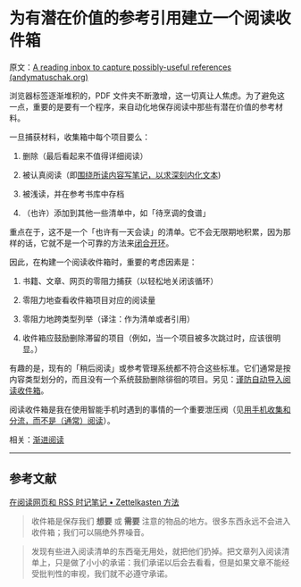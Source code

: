 # 为有潜在价值的参考引用建立一个阅读收件箱

原文：[A reading inbox to capture possibly-useful references (andymatuschak.org)](https://notes.andymatuschak.org/z3N113rxPFreW9xUkLkUFomr2LUqfXbdCo3M)

浏览器标签逐渐堆积的，PDF 文件夹不断激增，这一切真让人焦虑。为了避免这一点，重要的是要有一个程序，来自动化地保存阅读中那些有潜在价值的参考材料。

一旦捕获材料，收集箱中每个项目要么：

1. 删除（最后看起来不值得详细阅读）

2. 被认真阅读（即[围绕所读内容写笔记，以求深刻内化文本](https://notes.andymatuschak.org/zg3fYweZpbHeBTpcYke5mF4ZfrJutYcQEtFo))

3. 被浅读，并在参考书库中存档

4. （也许）添加到其他一些清单中，如「待烹调的食谱」

重点在于，这不是一个「也许有一天会读」的清单。它不会无限期地积累，因为那样的话，它就不是一个可靠的方法来[闭合开环](https://notes.andymatuschak.org/z8d4eJNaKrVDGTFpqRnQUPRkexB7K6XbcffAV)。

因此，在构建一个阅读收件箱时，重要的考虑因素是：

1. 书籍、文章、网页的零阻力捕获（以轻松地关闭该循环）

2. 零阻力地查看收件箱项目对应的阅读量

3. 零阻力地跨类型列举（译注：作为清单或者引用）

4. 收件箱应鼓励删除滞留的项目（例如，当一个项目被多次跳过时，应该很明显。）

有趣的是，现有的「稍后阅读」或参考管理系统都不符合这些标准。它们通常是按内容类型划分的，而且没有一个系统鼓励删除徘徊的项目。另见：[谨防自动导入阅读收件箱](https://notes.andymatuschak.org/z5QkRggMXj2gMna9wCyVFLoY1EhwtnFQvtJJ5)。

阅读收件箱是我在使用智能手机时遇到的事情的一个重要泄压阀（见[用手机收集和分流，而不是（通常）阅读](https://notes.andymatuschak.org/z3YtsKc76oFwr9fxWkcNwAQdV1JGpUQ46hJ79)）。

相关：[渐进阅读](https://notes.andymatuschak.org/z2gZooHVxB8x6EbDSR97Bz1jFMqAqSWSLPnMs)

------

## 参考文献

[在阅读网页和 RSS 时记笔记 • Zettelkasten 方法](https://zettelkasten.de/posts/reading-web-rss-note-taking/)

> 收件箱是保存我们 **想要** 或 **需要** 注意的物品的地方。很多东西永远不会进入收件箱；我们可以隔绝外界噪音。

> 发现有些进入阅读清单的东西毫无用处，就把他们扔掉。把文章列入阅读清单上，只是做了小小的承诺：我们承诺以后会去看看，但是如果文章不能经受批判性的审视，我们就不必遵守承诺。